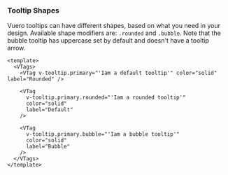 ### Tooltip Shapes

Vuero tooltips can have different shapes,
based on what you need in your design.
Available shape modifiers are: `.rounded` and `.bubble`.
Note that the bubble tooltip has uppercase set by default
and doesn't have a tooltip arrow.

<!--code-->

```vue {4,10,16}
<template>
  <VTags>
    <VTag v-tooltip.primary="'Iam a default tooltip'" color="solid" label="Rounded" />

    <VTag
      v-tooltip.primary.rounded="'Iam a rounded tooltip'"
      color="solid"
      label="Default"
    />

    <VTag
      v-tooltip.primary.bubble="'Iam a bubble tooltip'"
      color="solid"
      label="Bubble"
    />
  </VTags>
</template>
```

<!--/code-->

<!--Example-->

<VTags>
  <VTag v-tooltip.primary="'Iam a default tooltip'" color="solid" label="Rounded" />
  <VTag v-tooltip.primary.rounded="'Iam a rounded tooltip'" color="solid" label="Default" />
  <VTag v-tooltip.primary.bubble="'Iam a bubble tooltip'" color="solid" label="Bubble" />
</VTags>

<!--/Example-->
